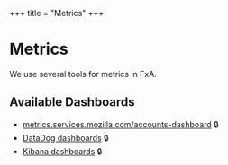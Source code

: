 +++
title = "Metrics"
+++

# Metrics

We use several tools for metrics in FxA. 

## Available Dashboards

* [metrics.services.mozilla.com/accounts-dashboard](https://metrics.services.mozilla.com/accounts-dashboard/) &#128274;
* [DataDog dashboards](https://app.datadoghq.com/dash/50871/fxa-content-server-front-end) &#128274;
* [Kibana dashboards](https://kibana.fxa.us-west-2.prod.mozaws.net/) &#128274;
